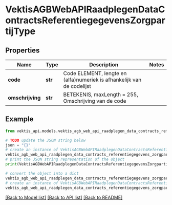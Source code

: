 # VektisAGBWebAPIRaadplegenDataContractsReferentiegegevensZorgpartijType



## Properties

Name | Type | Description | Notes
------------ | ------------- | ------------- | -------------
**code** | **str** | Code ELEMENT, lengte en (alfa)numeriek is afhankelijk van de codelijst | 
**omschrijving** | **str** | BETEKENIS, maxLength &#x3D; 255, Omschrijving van de code | 

## Example

```python
from vektis_api.models.vektis_agb_web_api_raadplegen_data_contracts_referentiegegevens_zorgpartij_type import VektisAGBWebAPIRaadplegenDataContractsReferentiegegevensZorgpartijType

# TODO update the JSON string below
json = "{}"
# create an instance of VektisAGBWebAPIRaadplegenDataContractsReferentiegegevensZorgpartijType from a JSON string
vektis_agb_web_api_raadplegen_data_contracts_referentiegegevens_zorgpartij_type_instance = VektisAGBWebAPIRaadplegenDataContractsReferentiegegevensZorgpartijType.from_json(json)
# print the JSON string representation of the object
print(VektisAGBWebAPIRaadplegenDataContractsReferentiegegevensZorgpartijType.to_json())

# convert the object into a dict
vektis_agb_web_api_raadplegen_data_contracts_referentiegegevens_zorgpartij_type_dict = vektis_agb_web_api_raadplegen_data_contracts_referentiegegevens_zorgpartij_type_instance.to_dict()
# create an instance of VektisAGBWebAPIRaadplegenDataContractsReferentiegegevensZorgpartijType from a dict
vektis_agb_web_api_raadplegen_data_contracts_referentiegegevens_zorgpartij_type_from_dict = VektisAGBWebAPIRaadplegenDataContractsReferentiegegevensZorgpartijType.from_dict(vektis_agb_web_api_raadplegen_data_contracts_referentiegegevens_zorgpartij_type_dict)
```
[[Back to Model list]](../README.md#documentation-for-models) [[Back to API list]](../README.md#documentation-for-api-endpoints) [[Back to README]](../README.md)


